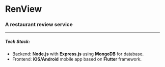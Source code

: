 # RenView

### A restaurant review service

---

##### Tech Stack:
- Backend: **Node.js** with **Express.js** using **MongoDB** for database.
- Frontend: **iOS/Android** mobile  app based on **Flutter** framework.


